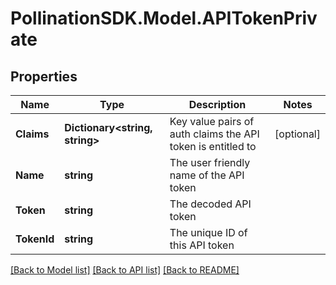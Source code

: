 
# PollinationSDK.Model.APITokenPrivate

## Properties

Name | Type | Description | Notes
------------ | ------------- | ------------- | -------------
**Claims** | **Dictionary&lt;string, string&gt;** | Key value pairs of auth claims the API token is entitled to | [optional] 
**Name** | **string** | The user friendly name of the API token | 
**Token** | **string** | The decoded API token | 
**TokenId** | **string** | The unique ID of this API token | 

[[Back to Model list]](../README.md#documentation-for-models)
[[Back to API list]](../README.md#documentation-for-api-endpoints)
[[Back to README]](../README.md)

